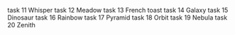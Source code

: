 task 11 Whisper
task 12 Meadow
task 13 French toast
task 14 Galaxy
task 15 Dinosaur
task 16 Rainbow
task 17 Pyramid
task 18 Orbit
task 19 Nebula
task 20 Zenith

